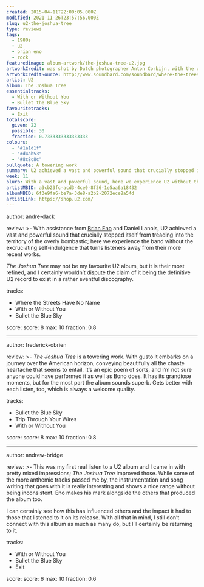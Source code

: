 ```yaml
---
created: 2015-04-11T22:00:05.000Z
modified: 2021-11-26T23:57:56.000Z
slug: u2-the-joshua-tree
type: reviews
tags:
  - 1980s
  - u2
  - brian eno
  - rock
featuredimage: album-artwork/the-joshua-tree-u2.jpg
artworkCredit: was shot by Dutch photographer Anton Corbijn, with the overall design orchestrated by Irish graphic artist Steve Averill. ‘What I was trying to do with the way we shot the pictures and framed the cover was to suggest the landscape vision and cinematic approach that was taken to the recording,’ Averill said.
artworkCreditSource: http://www.soundbard.com/soundbard/where-the-trees-have-no-name-steve-averill-on-designing-the-artwork-for-u2s-the-joshua-tree/
artist: U2
album: The Joshua Tree
essentialtracks:
  - With or Without You
  - Bullet the Blue Sky
favouritetracks:
  - Exit
totalscore:
  given: 22
  possible: 30
  fraction: 0.7333333333333333
colours:
  - "#1a1d1f"
  - "#d4ab53"
  - "#8c8c8c"
pullquote: A towering work
summary: U2 achieved a vast and powerful sound that crucially stopped itself from treading into the territory of the overly bombastic; here we experience the band without the excruciating self-indulgence that turns listeners away from their more recent works.
week: 11
blurb: With a vast and powerful sound, here we experience U2 without the excruciating self-indulgence that turns listeners away from their more recent works.
artistMBID: a3cb23fc-acd3-4ce0-8f36-1e5aa6a18432
albumMBID: 6f3e9fa6-be7a-3de8-a2b2-2072ece8a54d
artistLink: https://shop.u2.com/
---
```


author: andre-dack

review: >-
  With assistance from [Brian Eno](/reviews/brian-eno-ambient-1-music-for-airports/) and Daniel Lanois, U2 achieved a vast and powerful sound that crucially stopped itself from treading into the territory of the overly bombastic; here we experience the band without the excruciating self-indulgence that turns listeners away from their more recent works.

  _The Joshua Tree_ may not be my favourite U2 album, but it is their most refined, and I certainly wouldn’t dispute the claim of it being the definitive U2 record to exist in a rather eventful discography.

tracks:
  - Where the Streets Have No Name
  - ­With or Without You
  - ­Bullet the Blue Sky

score:
  score: 8
  max: 10
  fraction: 0.8

---

author: frederick-obrien

review: >-
  _The Joshua Tree_ is a towering work. With gusto it embarks on a journey over the American horizon, conveying beautifully all the chaste heartache that seems to entail. It’s an epic poem of sorts, and I’m not sure anyone could have performed it as well as Bono does. It has its grandiose moments, but for the most part the album sounds superb. Gets better with each listen, too, which is always a welcome quality.

tracks:
  - Bullet the Blue Sky
  - ­Trip Through Your Wires
  - ­With or Without You

score:
  score: 8
  max: 10
  fraction: 0.8

---

author: andrew-bridge

review: >-
  This was my first real listen to a U2 album and I came in with pretty mixed impressions; _The Joshua Tree_ improved those. While some of the more anthemic tracks passed me by, the instrumentation and song writing that goes with it is really interesting and shows a nice range without being inconsistent. Eno makes his mark alongside the others that produced the album too.

  I can certainly see how this has influenced others and the impact it had to those that listened to it on its release. With all that in mind, I still don’t connect with this album as much as many do, but I’ll certainly be returning to it.

tracks:
  - With or Without You
  - ­Bullet the Blue Sky
  - ­Exit

score:
  score: 6
  max: 10
  fraction: 0.6
